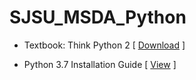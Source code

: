 # SJSU_MSDA_Python
* Textbook: Think Python 2 [ [Download](http://greenteapress.com/thinkpython2/thinkpython2.pdf) ]

* Python 3.7 Installation Guide [ [View](https://www.ics.uci.edu/~pattis/common/handouts/pythoneclipsejava/python.html) ]
